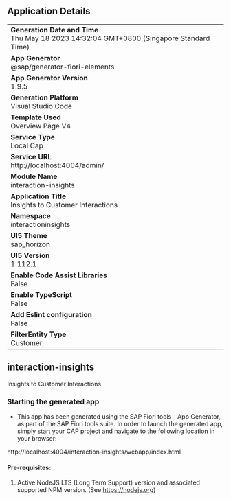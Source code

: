 ## Application Details
|               |
| ------------- |
|**Generation Date and Time**<br>Thu May 18 2023 14:32:04 GMT+0800 (Singapore Standard Time)|
|**App Generator**<br>@sap/generator-fiori-elements|
|**App Generator Version**<br>1.9.5|
|**Generation Platform**<br>Visual Studio Code|
|**Template Used**<br>Overview Page V4|
|**Service Type**<br>Local Cap|
|**Service URL**<br>http://localhost:4004/admin/
|**Module Name**<br>interaction-insights|
|**Application Title**<br>Insights to Customer Interactions|
|**Namespace**<br>interactioninsights|
|**UI5 Theme**<br>sap_horizon|
|**UI5 Version**<br>1.112.1|
|**Enable Code Assist Libraries**<br>False|
|**Enable TypeScript**<br>False|
|**Add Eslint configuration**<br>False|
|**FilterEntity Type**<br>Customer|

## interaction-insights

Insights to Customer Interactions

### Starting the generated app

-   This app has been generated using the SAP Fiori tools - App Generator, as part of the SAP Fiori tools suite.  In order to launch the generated app, simply start your CAP project and navigate to the following location in your browser:

http://localhost:4004/interaction-insights/webapp/index.html

#### Pre-requisites:

1. Active NodeJS LTS (Long Term Support) version and associated supported NPM version.  (See https://nodejs.org)


